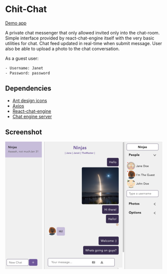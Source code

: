 # Chit-Chat

[Demo app](https://chit-chat-8993.netlify.app/)

A private chat messenger that only allowed invited only into the chat-room. Simple interface provided by react-chat-engine itself with the very basic utilities for chat. Chat feed updated in real-time when submit message. User also be able to upload a photo to the chat conversation.

As a guest user:

```
- Username: Janet
- Password: password
```

## Dependencies

- [Ant design icons](https://github.com/ant-design/ant-design-icons)
- [Axios](https://www.npmjs.com/package/axios)
- [React-chat-engine](https://www.npmjs.com/package/react-chat-engine)
- [Chat engine server](https://chatengine.io/)

## Screenshot

![screenshot](./public/screenshot.png)
